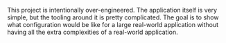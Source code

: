 This project is intentionally over-engineered. The application itself is
very simple, but the tooling around it is pretty complicated. The goal is to
show what configuration would be like for a large real-world application
without having all the extra complexities of a real-world application.
